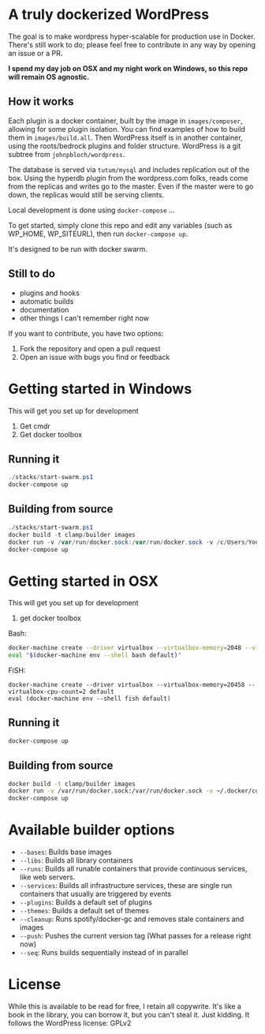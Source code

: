 # A truly dockerized WordPress

The goal is to make wordpress hyper-scalable for production use in Docker. There's still work to do; please feel free
to contribute in any way by opening an issue or a PR.

**I spend my day job on OSX and my night work on Windows, so this repo will remain OS agnostic.** 

## How it works

Each plugin is a docker container, built by the image in `images/composer`, allowing for some plugin isolation. You can
find examples of how to build them in `images/build.all`. Then WordPress itself is in another container, using the 
roots/bedrock plugins and folder structure. WordPress is a git subtree from `johnpbloch/wordpress`.
   
The database is served via `tutum/mysql` and includes replication out of the box. Using the hyperdb plugin from the
wordpress.com folks, reads come from the replicas and writes go to the master. Even if the master were to go down, the
replicas would still be serving clients.

Local development is done using `docker-compose` ...

To get started, simply clone this repo and edit any variables (such as WP_HOME, WP_SITEURL), then run `docker-compose up`.

It's designed to be run with docker swarm.

## Still to do

- plugins and hooks
- automatic builds
- documentation
- other things I can't remember right now

If you want to contribute, you have two options:

1. Fork the repository and open a pull request
2. Open an issue with bugs you find or feedback

# Getting started in Windows

This will get you set up for development

1. Get cmdr
1. Get docker toolbox

## Running it

``` powershell
./stacks/start-swarm.ps1
docker-compose up
```

## Building from source

``` powershell
./stacks/start-swarm.ps1
docker build -t clamp/builder images
docker run -v /var/run/docker.sock:/var/run/docker.sock -v /c/Users/YourUserName/.docker/config.json:/root/.docker/config.json --rm clamp/builder --bases --libs --runs --services --plugins --themes --cleanup --seq
docker-compose up
```

# Getting started in OSX

This will get you set up for development

1. get docker toolbox

Bash:
``` bash
docker-machine create --driver virtualbox --virtualbox-memory=2048 --virtualbox-cpu-count=2 default
eval "$(docker-machine env --shell bash default)"
```

FiSH:
``` fish
docker-machine create --driver virtualbox --virtualbox-memory=20458 --virtualbox-cpu-count=2 default
eval (docker-machine env --shell fish default)
```

## Running it

``` bash
docker-compose up
```

## Building from source

``` bash
docker build -t clamp/builder images
docker run -v /var/run/docker.sock:/var/run/docker.sock -v ~/.docker/config.json:/root/.docker/config.json --rm clamp/builder --bases --libs --runs --services --plugins --themes --cleanup --seq
docker-compose up
```

# Available builder options

- `--bases`: Builds base images
- `--libs`: Builds all library containers
- `--runs`: Builds all runable containers that provide continuous services, like web servers.
- `--services`: Builds all infrastructure services, these are single run containers that usually are triggered by events
- `--plugins`: Builds a default set of plugins
- `--themes`: Builds a default set of themes
- `--cleanup`: Runs spotify/docker-gc and removes stale containers and images
- `--push`: Pushes the current version tag (What passes for a release right now)
- `--seq`: Runs builds sequentially instead of in parallel

# License

While this is available to be read for free, I retain all copywrite. It's like a book in the library, you can borrow it,
but you can't steal it. Just kidding. It follows the WordPress license: GPLv2